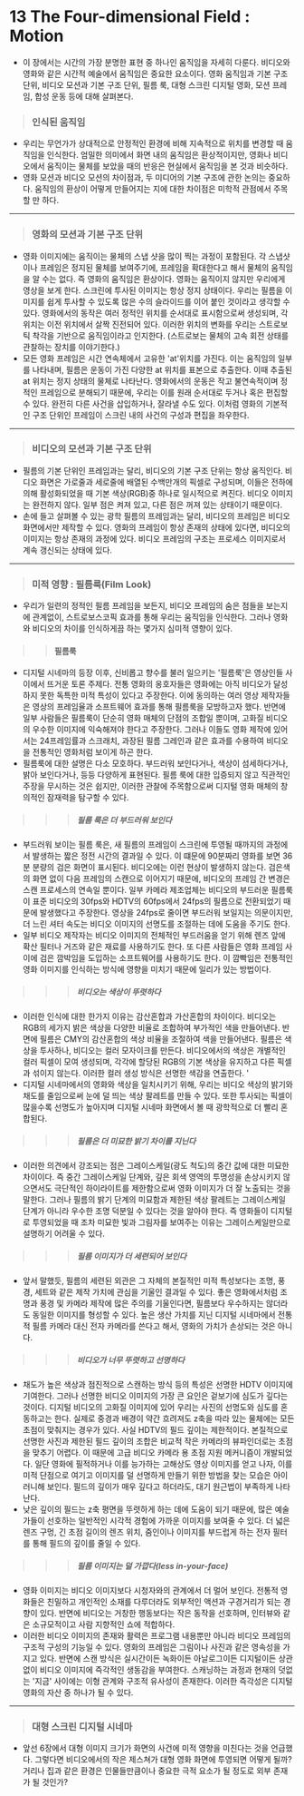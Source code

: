 # 13 The Four-dimensional Field : Motion
 * 이 장에서는 시간의 가장 분명한 표현 중 하나인 움직임을 자세히 다룬다. 비디오와 영화와 같은 시간적 예술에서 움직임은 중요한 요소이다. 
   영화 움직임과 기본 구조 단위, 비디오 모션과 기본 구조 단위, 필름 룩, 대형 스크린 디지털 영화, 모션 프레임, 합성 운동 등에 대해 살펴본다. 
   
 > ### 인식된 움직임 
   * 우리는 무언가가 상대적으로 안정적인 환경에 비해 지속적으로 위치를 변경할 때 움직임을 인식한다. 엄밀한 의미에서 화면 내의 움직임은 환상적이지만, 영화나 비디오에서 움직이는 물체를 보았을 때의 반응은 현실에서 움직임을 본 것과 비슷하다. 
   * 영화 모션과 비디오 모션의 차이점과, 두 미디어의 기본 구조에 관한 논의는 중요하다. 움직임의 환상이 어떻게 만들어지는 지에 대한 차이점은 미학적 관점에서 주목할 만 하다. 
-----------------------------------------------------------
 > ### 영화의 모션과 기본 구조 단위 
  * 영화 이미지에는 움직이는 물체의 스냅 샷을 많이 찍는 과정이 포함된다. 각 스냅샷이나 프레임은 정지된 물체를 보여주기에, 프레임을 확대한다고 해서 물체의 움직임을 알 수는 없다. 
    즉 영화의 움직임은 환상이다. 영화는 움직이지 않지만 우리에게 영상을 보게 한다. 스크린에 투사된 이미지는 항상 정지 상태이다. 
    우리는 필름을 이미지를 쉽게 투사할 수 있도록 많은 수의 슬라이드를 이어 붙인 것이라고 생각할 수 있다. 영화에서의 동작은 여러 정적인 위치를 순서대로 표시함으로써 생성되며, 각 위치는 이전 위치에서 살짝 진전되어 있다. 이러한 위치의 변화를 우리는 스트로보틱 착각을 기반으로 움직임이라고 인지한다. (스트로보는 물체의 고속 회전 상태를 관찰하는 장치를 이야기한다.)
 * 모든 영화 프레임은 시간 연속체에서 고유한 'at'위치를 가진다. 이는 움직임의 일부를 나타내며, 필름은 운동이 가진 다양한 at 위치를 표본으로 추출한다. 이때 추출된 at 위치는 정지 상태의 물체로 나타난다. 영화에서의 운동은 작고 불연속적이며 정적인 프레임으로 분해되기 때문에, 우리는 이를 원래 순서대로 두거나 혹은 편집할 수 있다. 완전히 다른 사건을 삽입하거나, 잘라낼 수도 있다. 이처럼 영화의 기본적인 구조 단위인 프레임이 스크린 내의 사건의 구성과 편집을 좌우한다. 

-------------------------------------------------------------

 > ### 비디오의 모션과 기본 구조 단위 
  * 필름의 기본 단위인 프레임과는 달리, 비디오의 기본 구조 단위는 항상 움직인다. 비디오 화면은 가로줄과 세로줄에 배열된 수백만개의 픽셀로 구성되며, 이들은 전하에 의해 활성화되었을 때 기본 색상(RGB)중 하나로 일시적으로 켜진다. 비디오 이미지는 완전하지 않다. 일부 점은 켜져 있고, 다른 점은 꺼져 있는 상태이기 때문이다. 
  * 손에 들고 살펴볼 수 있는 광학 필름의 프레임과는 달리, 비디오의 프레임은 비디오 화면에서만 제작할 수 있다. 영화의 프레임이 항상 존재의 상태에 있다면, 비디오의 이미지는 항상 존재의 과정에 있다. 비디오 프레임의 구조는 프로세스 이미지로서 계속 갱신되는 상태에 있다. 
---------------------------------------------------------------
 > ### 미적 영향 : 필름룩(Film Look)
  * 우리가 일련의 정적인 필름 프레임을 보든지, 비디오 프레임의 숨은 점들을 보는지에 관계없이, 스트로보스코픽 효과를 통해 우리는 움직임을 인식한다. 그러나 영화와 비디오의 차이를 인식하게끔 하는 몇가지 심미적 영향이 있다. 
  
 > > #### 필름룩 
  * 디지털 시네마의 등장 이후, 신비롭고 향수를 불러 일으키는 '필름룩'은 영상인들 사이에서 뜨거운 토론 주제다. 전통 영화의 옹호자들은 영화에는 아직 비디오가 달성하지 못한 독특한 미적 특성이 있다고 주장한다. 이에 동의하는 여러 영상 제작자들은 영상의 프레임율과 소프트웨어 효과를 통해 필름룩을 모방하고자 했다. 반면에 일부 사람들은 필름룩이 단순히 영화 매체의 단점의 조합일 뿐이며, 고화질 비디오의 우수한 이미지에 익숙해져야 한다고 주장한다. 그러나 이들도 영화 제작에 있어서는 24프레임률과 스크래치, 과장된 필름 그레인과 같은 효과를 수용하여 비디오을 전통적인 영화처럼 보이게 하곤 한다. 
  * 필름룩에 대한 설명은 다소 모호하다. 부드러워 보인다거나, 색상이 섬세하다거나, 밝아 보인다거나, 등등 다양하게 표현된다. 필름 룩에 대한 입증되지 않고 직관적인 주장을 무시하는 것은 쉽지만, 이러한 관찰에 주목함으로써 디지털 영화 매체의 창의적인 잠재력을 탐구할 수 있다. 


> > > ##### 필름 룩은 더 부드러워 보인다
 * 부드러워 보이는 필름 룩은, 새 필름의 프레임이 스크린에 투영될 때까지의 과정에서 발생하는 짧은 정전 시간의 결과일 수 있다. 이 떄문에 90분짜리 영화를 보면 36분 분량의 검은 화면이 표시된다. 비디오에는 이런 현상이 발생하지 않는다. 검은색의 화면 없이 다음 프레임의 스캔으로 이어지기 때문에, 비디오의 프레임 간 변경은 스캔 프로세스의 연속일 뿐이다. 일부 카메라 제조업체는 비디오의 부드러운 필름룩이 표준 비디오의 30fps와 HDTV의 60fps에서 24fps의 필름으로 전환되었기 때문에 발생했다고 주장한다. 영상을 24fps로 줄이면 부드러워 보일지는 의문이지만, 더 느린 셔터 속도는 비디오 이미지의 선명도를 조절하는 데에 도움을 주기도 한다. 
 * 일부 비디오 제작자는 비디오 이미지의 전체적인 부드러움을 얻기 위해 렌즈 앞에 확산 필터나 거즈와 같은 재료를 사용하기도 한다. 또 다른 사람들은 영화 프레임 사이에 검은 깜박임을 도입하는 소프트웨어를 사용하기도 한다. 이 깜빡임은 전통적인 영화 이미지를 인식하는 방식에 영향을 미치기 때문에 일리가 있는 방법이다. 

> > > ##### 비디오는 색상이 뚜렷하다
 * 이러한 인식에 대한 한가지 이유는 감산혼합과 가산혼합의 차이이다. 비디오는 RGB의 세가지 밝은 색상을 다양한 비율로 조합하여 부가적인 색을 만들어낸다. 반면에 필름은 CMY의 감산혼합의 색상 비율을 조절하여 색을 만들어낸다. 필름은 색상을 투사하나, 비디오는 컬러 모자이크를 만든다. 비디오에서의 색상은 개별적인 컬러 픽셀이 모여 생성되며, 각각에 할당된 RGB의 기본 색상을 유지하고 다른 픽셀과 섞이지 않는다. 이러한 컬러 생성 방식은 선명한 색감을 연출한다. '
 * 디지털 시네마에서의 영화와 색상을 일치시키기 위해, 우리는 비디오 색상의 밝기와 채도를 줄임으로써 눈에 덜 띄는 색상 팔레트를 만들 수 있다. 또한 투사되는 픽셀이 많을수록 선명도가 높아지며 디지털 시네마 화면에서 볼 때 광학적으로 더 빨리 혼합된다. 

> > > ##### 필름은 더 미묘한 밝기 차이를 지닌다
 * 이러한 의견에서 강조되는 점은 그레이스케일(광도 척도)의 중간 값에 대한 미묘한 차이이다. 즉 중간 그레이스케일 단계와, 깊은 회색 영역의 투명성을 손상시키지 않으면서도 극단적인 하이라이트를 제한함으로써 영화 이미지가 더 잘 노출되는 것을 말한다. 그러나 필름의 밝기 단계의 미묘함과 제한된 색상 팔레트는 그레이스케일 단계가 아니라 우수한 조명 덕분일 수 있다는 것을 알아야 한다. 즉 영화들이 디지털로 투영되었을 때 조차 미묘한 빛과 그림자를 보여주는 이유는 그레이스케일만으로 설명하기 어려울 수 있다. 

> > > ##### 필름 이미지가 더 세련되어 보인다
 * 앞서 말했듯, 필름의 세련된 외관은 그 자체의 본질적인 미적 특성보다는 조명, 풍경, 세트와 같은 제작 가치에 관심을 기울인 결과일 수 있다. 좋은 영화에서처럼 조명과 풍경 및 카메라 제작에 많은 주의를 기울인다면, 필름보다 우수하지는 않더라도 동일한 이미지를 형성할 수 있다. 높은 생산 가치를 지닌 디지털 시네마에서 전통적 필름 카메라 대신 전자 카메라를 쓴다고 해서, 영화의 가치가 손상되는 것은 아니다. 

> > > ##### 비디오가 너무 뚜렷하고 선명하다 
 * 채도가 높은 색상과 점진적으로 스캔하는 방식 등의 특성은 선명한 HDTV 이미지에 기여한다. 그러나 선명한 비디오 이미지의 가장 큰 요인은 겉보기에 심도가 깊다는 것이다. 디지털 비디오의 고화질 이미지에 있어 우리는 사진의 선명도와 심도를 혼동하고는 한다. 실제로 중경과 배경이 약간 흐려져도 z축을 따라 있는 물체에는 모든 초점이 맞춰지는 경우가 있다. 사실 HDTV의 필드 깊이는 제한적이다. 본질적으로 선명한 사진과 제한된 필드 깊이의 조합은 비교적 작은 카메라의 뷰파인더로는 초점을 맞추기 어렵다. 이 때문에 고급 비디오 카메라 용 초점 지원 메커니즘이 개발되었다. 일단 영화에 필적하거나 이를 능가하는 고해상도 영상 이미지를 얻고 나자, 이를 미적 단점으로 여기고 이미지를 덜 선명하게 만들기 위한 방법을 찾는 모습은 아이러니해 보인다. 필드의 깊이가 매우 깊다고 하더라도, 대기 원근법이 부족하게 나타난다. 
 * 낮은 깊이의 필드는 z축 평면을 뚜렷하게 하는 데에 도움이 되기 때문에, 많은 예술가들이 선호하는 일반적인 시각적 경험에 가까운 이미지를 보여줄 수 있다. 더 넓은 렌즈 구멍, 긴 초점 길이의 렌즈 위치, 줌인이나 이미지를 부드럽게 하는 전자 필터를 통해 필드의 깊이를 줄일 수 있다. 

> > > ##### 필름 이미지는 덜 가깝다(less in-your-face)
 * 영화 이미지는 비디오 이미지보다 시청자와의 관계에서 더 멀어 보인다. 전통적 영화들은 친밀하고 개인적인 소재를 다루더라도 외부적인 액션과 구경거리가 되는 경향이 있다. 반면에 비디오는 거창한 행동보다는 작은 동작을 선호하며, 인터뷰와 같은 소규모적이고 사람 지향적인 쇼에 적합하다. 
 * 이러한 비디오 이미지의 존재와 활력은 프로그램 내용뿐만 아니라 비디오 프레임의 구조적 구성의 기능일 수 있다. 영화의 프레임은 그림이나 사진과 같은 영속성을 가지고 있다. 반면에 스캔 방식은 실시간이든 녹화이든 아날로그이든 디지털이든 상관 없이 비디오 이미지에 즉각적인 생동감을 부여한다. 스캐닝하는 과정과 현재의 덧없는 '지금' 사이에는 이형 관계와 구조적 유사성이 존재한다. 이러한 즉각성은 디지털 영화의 자산 중 하나가 될 수 있다. 

----------------------------------------------------------------------------

 > ### 대형 스크린 디지털 시네마
 * 앞선 6장에서 대형 이미지 크기가 화면의 사건에 미적 영향을 미친다는 것을 언급했다. 그렇다면 비디오에서의 작은 제스쳐가 대형 영화 화면에 투영되면 어떻게 될까? 거리나 집과 같은 환경은 인물들만큼이나 중요한 극적 요소가 될 정도로 외부 존재가 될 것인가? 





